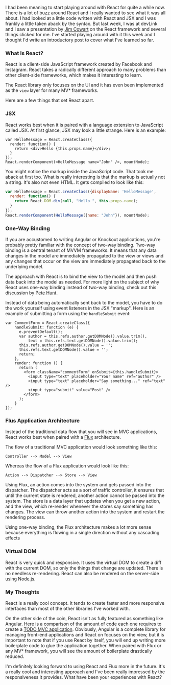 I had been meaning to start playing around with React for quite a while now. There is a lot of buzz around React and I really wanted to see what it was all about. I had looked at a little code written with React and JSX and I was frankly a little taken aback by the syntax. But last week, I was at devLink and I saw a presentation by [Jim Cowart](https://twitter.com/ifandelse) on the React framework and several things clicked for me. I've started playing around with it this week and I thought I'd write an introductory post to cover what I've learned so far.

<!-- more -->

### What Is React?

React is a client-side JavaScript framework created by Facebook and Instagram. React takes a radically different approach to many problems than other client-side frameworks, which makes it interesting to learn.

The React library only focuses on the UI and it has even been implemented as the `view` layer for many MV* frameworks.

Here are a few things that set React apart.

### JSX

React works best when it is paired with a language extension to JavaScript called JSX. At first glance, JSX may look a little strange. Here is an example:

```
var HelloMessage = React.createClass({
  render: function() {
    return <div>Hello {this.props.name}</div>;
  }
});
React.renderComponent(<HelloMessage name="John" />, mountNode);
```

You might notice the markup inside the JavaScript code. That took me aback at first too. What is really interesting is that the markup is actually not a string. It's also not even HTML. It gets compiled to look like this:

```js
var HelloMessage = React.createClass({displayName: 'HelloMessage',
  render: function() {
    return React.DOM.div(null, "Hello ", this.props.name);
  }
});
React.renderComponent(HelloMessage({name: "John"}), mountNode);
```

### One-Way Binding

If you are accustomed to writing Angular or Knockout applications, you're probably pretty familiar with the concept of two-way binding. Two-way binding is a central tenant of MVVM frameworks. It means that any data changes in the model are immediately propagated to the view or views and any changes that occur on the view are immediately propagated back to the underlying model.

The approach with React is to bind the view to the model and then push data back into the model as needed. For more light on the subject of why React uses one-way binding instead of two-way binding, check out this discussion by [Pete Hunt](https://www.youtube.com/watch?v=h3KksH8gfcQ).

Instead of data being automatically sent back to the model, you have to do the work yourself using event listeners in the JSX "markup". Here is an example of submitting a form using the `handleSubmit` event:

```
var CommentForm = React.createClass({
    handleSubmit: function (e) {
      e.preventDefault();
      var author = this.refs.author.getDOMNode().value.trim(),
          text = this.refs.text.getDOMNode().value.trim();
      this.refs.author.getDOMNode().value = '';
      this.refs.text.getDOMNode().value = '';
      return;
    },
    render: function () {
      return (
        <form className="commentForm" onSubmit={this.handleSubmit}>
          <input type="text" placeholder="Your name" ref="author" />
          <input type="text" placeholder="Say something..." ref="text" />
          <input type="submit" value="Post" />
        </form>
      );
    }
});
```
### Flus Application Architecture

Instead of the traditional data flow that you will see in MVC applications, React works best when paired with a [Flux](https://github.com/facebook/flux) architecture.

The flow of a traditional MVC application would look something like this:

```text
Controller --> Model --> View
```

Whereas the flow of a Flux application would look like this:

```text
Action --> Dispatcher --> Store --> View
```

Using Flux, an action comes into the system and gets passed into the dispatcher. The dispatcher acts as a sort of traffic controller, it ensures that until the current state is rendered, another action cannot be passed into the system. The store is a data layer that updates when you get a new action, and the view, which re-render whenever the stores say something has changes. The view can throw another action into the system and restart the rendering process.

Using one-way binding, the Flux architecture makes a lot more sense because everything is flowing in a single direction without any cascading effects

### Virtual DOM

React is very quick and responsive. It uses the virtual DOM to create a diff with the current DOM, so only the things that change are updated. There is no needless re-rendering. React can also be rendered on the server-side using Node.js.

### My Thoughts

React is a really cool concept. It tends to create faster and more responsive interfaces than most of the other libraries I've worked with.

On the other side of the coin, React isn't as fully featured as something like Angular. Here is a comparison of the amount of code each one requires to create a [TODO MVC application](http://www.benmccann.com/blog/todo-mvc-angular-vs-react/). Obviously, Angular is a complete library for managing front-end applications and React on focuses on the view, but it is important to note that if you use React by itself, you will end up writing more boilerplate code to glue the application together. When paired with Flux or any MV* framework, you will see the amount of boilerplate drastically reduced.

I'm definitely looking forward to using React and Flux more in the future. It's a really cool and interesting approach and I've been really impressed by the responsiveness it provides. What have been your experiences with React?
